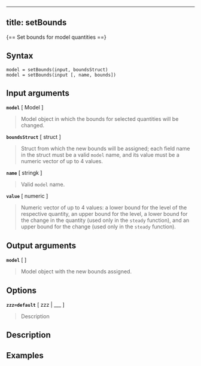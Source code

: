
---
title: setBounds
---

{== Set bounds for model quantities ==}


## Syntax 

    model = setBounds(input, boundsStruct)
    model = setBounds(input [, name, bounds])


## Input arguments 

 __`model`__ [ Model ]

>    Model object in which the bounds for selected quantities will be
>    changed.


 __`boundsStruct`__ [ struct ]

>    Struct from which the new bounds will be assigned; each field name in the
>    struct must be a valid `model` name, and its value must be a numeric
>    vector of up to 4 values.


 __`name`__ [ stringk ]

>    Valid `model` name.


 __`value`__ [ numeric ] 

>    Numeric vector of up to 4 values: a lower bound for the level of the
>    respective quantity, an upper bound for the level, a lower bound for
>    the change in the quantity (used only in the `steady` function), and
>    an upper bound for the change (used only in the `steady` function).



## Output arguments 

__`model`__ [ ]
> 
>    Model object with the new bounds assigned.
> 


## Options 

__`zzz=default`__ [ zzz | ___ ]
> 
> Description
> 


## Description 



## Examples

```matlab
```

